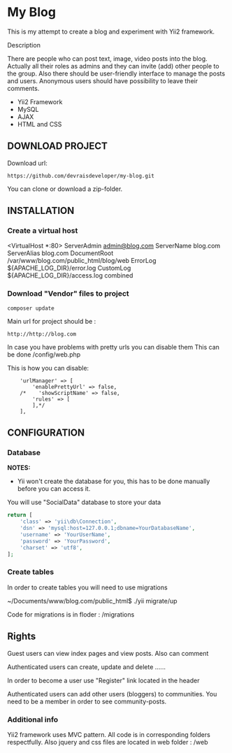 My Blog
============================

This is my attempt to create a blog and experiment with Yii2 framework.

Description

There are people who can post text, image, video posts into the blog. Actually all their roles as
admins and they can invite (add) other people to the group. Also there should be user-friendly
interface to manage the posts and users. Anonymous users should have possibility to leave their
comments.

- Yii2 Framework
- MySQL
- AJAX
- HTML and CSS

DOWNLOAD PROJECT
-------------------

Download url: 

~~~
https://github.com/devraisdeveloper/my-blog.git
~~~

You can clone or download a zip-folder.


INSTALLATION
------------

### Create a virtual host

<VirtualHost *:80>
        ServerAdmin admin@blog.com
        ServerName blog.com
        ServerAlias blog.com
        DocumentRoot /var/www/blog.com/public_html/blog/web
        ErrorLog ${APACHE_LOG_DIR}/error.log
        CustomLog ${APACHE_LOG_DIR}/access.log combined
</VirtualHost>


### Download "Vendor" files to project

~~~
composer update
~~~

Main url for project should be :
~~~
http://http://blog.com
~~~

In case you have problems with pretty urls you can disable them
This can be done /config/web.php

This is how you can disable:

        'urlManager' => [
            'enablePrettyUrl' => false,
        /*    'showScriptName' => false,
            'rules' => [
            ],*/
        ],


CONFIGURATION
-------------

### Database

**NOTES:**
- Yii won't create the database for you, this has to be done manually before you can access it.

You will use "SocialData" database to store your data

```php
return [
    'class' => 'yii\db\Connection',
    'dsn' => 'mysql:host=127.0.0.1;dbname=YourDatabaseName',
    'username' => 'YourUserName',
    'password' => 'YourPassword',
    'charset' => 'utf8',
];
```

### Create tables

In order to create tables you will need to use migrations

~/Documents/www/blog.com/public_html$ ./yii migrate/up

Code for migrations is in floder : /migrations


Rights
---------------------

Guest users can view index pages and view posts. Also can comment

Authenticated users can create, update and delete ......

In order to become a user use "Register" link located in the header

Authenticated users can add other users (bloggers) to communities. You need to be a member
in order to see community-posts.

### Additional info 

Yii2 framework uses MVC pattern. All code is in corresponding folders respectfully.
Also jquery and css files are located in web folder : /web
